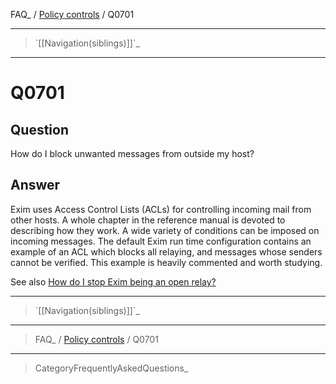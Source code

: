 FAQ\_ / [Policy controls](FAQ/Policy_controls) / Q0701

* * * * *

> \`[[Navigation(siblings)]]\`\_

* * * * *

Q0701
=====

Question
--------

How do I block unwanted messages from outside my host?

Answer
------

Exim uses Access Control Lists (ACLs) for controlling incoming mail from
other hosts. A whole chapter in the reference manual is devoted to
describing how they work. A wide variety of conditions can be imposed on
incoming messages. The default Exim run time configuration contains an
example of an ACL which blocks all relaying, and messages whose senders
cannot be verified. This example is heavily commented and worth
studying.

See also [How do I stop Exim being an open relay?](../Q0742)

* * * * *

> \`[[Navigation(siblings)]]\`\_

* * * * *

> FAQ\_ / [Policy controls](FAQ/Policy_controls) / Q0701

* * * * *

> CategoryFrequentlyAskedQuestions\_
